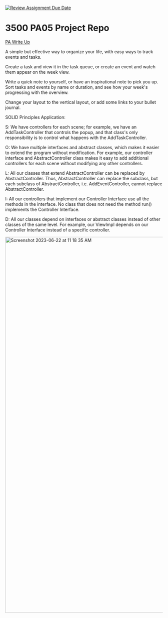[![Review Assignment Due Date](https://classroom.github.com/assets/deadline-readme-button-24ddc0f5d75046c5622901739e7c5dd533143b0c8e959d652212380cedb1ea36.svg)](https://classroom.github.com/a/x6ckGcN8)
# 3500 PA05 Project Repo

[PA Write Up](https://markefontenot.notion.site/PA-05-8263d28a81a7473d8372c6579abd6481)

A simple but effective way to organize your life, with easy ways to track events and tasks.

Create a task and view it in the task queue, or create an event and watch them appear on the week view.

Write a quick note to yourself, or have an inspirational note to pick you up. Sort tasks and events by name or duration,
and see how your week's progressing with the overview. 

Change your layout to the vertical layout, or add some links to your bullet journal.

SOLID Principles Application:

S: We have controllers for each scene; for example, we have an AddTaskController that controls the popup, and that 
class's only responsibility is to control what happens with the AddTaskController.

O: We have multiple interfaces and abstract classes, which makes it easier to extend the program without modification.
For example, our controller interface and AbstractController class makes it easy to add additional controllers for 
each scene without modifying any other controllers.

L: All our classes that extend AbstractController can be replaced by AbstractController. Thus, AbstractController can
replace the subclass, but each subclass of AbstractController, i.e. AddEventController, cannot replace
AbstractController.

I: All our controllers that implement our Controller Interface use all the methods in the interface. No class that
does not need the method run() implements the Controller Interface.

D: All our classes depend on interfaces or abstract classes instead of other classes of the same level. For example,
our ViewImpl depends on our Controller Interface instead of a specific controller.

<img width="1198" alt="Screenshot 2023-06-22 at 11 18 35 AM" src="https://github.com/CS-3500-OOD/pa05-helpv2/assets/122639708/76473635-471f-4036-9686-1683ef45737f">
